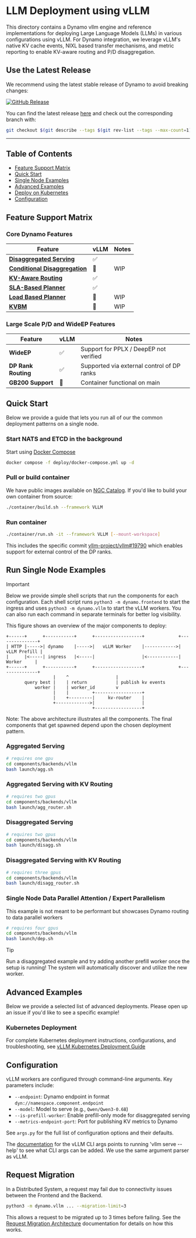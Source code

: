 <!--
SPDX-FileCopyrightText: Copyright (c) 2025 NVIDIA CORPORATION & AFFILIATES. All rights reserved.
SPDX-License-Identifier: Apache-2.0
-->

# LLM Deployment using vLLM

This directory contains a Dynamo vllm engine and reference implementations for deploying Large Language Models (LLMs) in various configurations using vLLM. For Dynamo integration, we leverage vLLM's native KV cache events, NIXL based transfer mechanisms, and metric reporting to enable KV-aware routing and P/D disaggregation.

## Use the Latest Release

We recommend using the latest stable release of Dynamo to avoid breaking changes:

[![GitHub Release](https://img.shields.io/github/v/release/ai-dynamo/dynamo)](https://github.com/ai-dynamo/dynamo/releases/latest)

You can find the latest release [here](https://github.com/ai-dynamo/dynamo/releases/latest) and check out the corresponding branch with:

```bash
git checkout $(git describe --tags $(git rev-list --tags --max-count=1))
```

---

## Table of Contents
- [Feature Support Matrix](#feature-support-matrix)
- [Quick Start](#quick-start)
- [Single Node Examples](#run-single-node-examples)
- [Advanced Examples](#advanced-examples)
- [Deploy on Kubernetes](#kubernetes-deployment)
- [Configuration](#configuration)

## Feature Support Matrix

### Core Dynamo Features

| Feature | vLLM | Notes |
|---------|------|-------|
| [**Disaggregated Serving**](../../../docs/architecture/disagg_serving.md) | ✅ |  |
| [**Conditional Disaggregation**](../../../docs/architecture/disagg_serving.md#conditional-disaggregation) | 🚧 | WIP |
| [**KV-Aware Routing**](../../../docs/architecture/kv_cache_routing.md) | ✅ |  |
| [**SLA-Based Planner**](../../../docs/architecture/sla_planner.md) | ✅ |  |
| [**Load Based Planner**](../../../docs/architecture/load_planner.md) | 🚧 | WIP |
| [**KVBM**](../../../docs/architecture/kvbm_architecture.md) | 🚧 | WIP |

### Large Scale P/D and WideEP Features

| Feature            | vLLM | Notes                                                                 |
|--------------------|------|-----------------------------------------------------------------------|
| **WideEP**         | ✅   | Support for PPLX / DeepEP not verified                                           |
| **DP Rank Routing**| ✅   | Supported via external control of DP ranks |
| **GB200 Support**  | 🚧   | Container functional on main |

## Quick Start

Below we provide a guide that lets you run all of our the common deployment patterns on a single node.

### Start NATS and ETCD in the background

Start using [Docker Compose](../../../deploy/docker-compose.yml)

```bash
docker compose -f deploy/docker-compose.yml up -d
```

### Pull or build container

We have public images available on [NGC Catalog](https://catalog.ngc.nvidia.com/orgs/nvidia/teams/ai-dynamo/collections/ai-dynamo/artifacts). If you'd like to build your own container from source:

```bash
./container/build.sh --framework VLLM
```

### Run container

```bash
./container/run.sh -it --framework VLLM [--mount-workspace]
```

This includes the specific commit [vllm-project/vllm#19790](https://github.com/vllm-project/vllm/pull/19790) which enables support for external control of the DP ranks.

## Run Single Node Examples

> [!IMPORTANT]
> Below we provide simple shell scripts that run the components for each configuration. Each shell script runs `python3 -m dynamo.frontend` to start the ingress and uses `python3 -m dynamo.vllm` to start the vLLM workers. You can also run each command in separate terminals for better log visibility.

This figure shows an overview of the major components to deploy:

```
+------+      +-----------+      +------------------+             +---------------+
| HTTP |----->| dynamo    |----->|   vLLM Worker    |------------>|  vLLM Prefill |
|      |<-----| ingress   |<-----|                  |<------------|    Worker     |
+------+      +-----------+      +------------------+             +---------------+
                  |    ^                  |
       query best |    | return           | publish kv events
           worker |    | worker_id        v
                  |    |         +------------------+
                  |    +---------|     kv-router    |
                  +------------->|                  |
                                 +------------------+
```

Note: The above architecture illustrates all the components. The final components that get spawned depend upon the chosen deployment pattern.

### Aggregated Serving

```bash
# requires one gpu
cd components/backends/vllm
bash launch/agg.sh
```

### Aggregated Serving with KV Routing

```bash
# requires two gpus
cd components/backends/vllm
bash launch/agg_router.sh
```

### Disaggregated Serving

```bash
# requires two gpus
cd components/backends/vllm
bash launch/disagg.sh
```

### Disaggregated Serving with KV Routing

```bash
# requires three gpus
cd components/backends/vllm
bash launch/disagg_router.sh
```

### Single Node Data Parallel Attention / Expert Parallelism

This example is not meant to be performant but showcases Dynamo routing to data parallel workers

```bash
# requires four gpus
cd components/backends/vllm
bash launch/dep.sh
```

> [!TIP]
> Run a disaggregated example and try adding another prefill worker once the setup is running! The system will automatically discover and utilize the new worker.

## Advanced Examples

Below we provide a selected list of advanced deployments. Please open up an issue if you'd like to see a specific example!

### Kubernetes Deployment

For complete Kubernetes deployment instructions, configurations, and troubleshooting, see [vLLM Kubernetes Deployment Guide](deploy/README.md)

## Configuration

vLLM workers are configured through command-line arguments. Key parameters include:

- `--endpoint`: Dynamo endpoint in format `dyn://namespace.component.endpoint`
- `--model`: Model to serve (e.g., `Qwen/Qwen3-0.6B`)
- `--is-prefill-worker`: Enable prefill-only mode for disaggregated serving
- `--metrics-endpoint-port`: Port for publishing KV metrics to Dynamo

See `args.py` for the full list of configuration options and their defaults.

The [documentation](https://docs.vllm.ai/en/v0.9.2/configuration/serve_args.html?h=serve+arg) for the vLLM CLI args points to running 'vllm serve --help' to see what CLI args can be added. We use the same argument parser as vLLM.

## Request Migration

In a Distributed System, a request may fail due to connectivity issues between the Frontend and the Backend.

```bash
python3 -m dynamo.vllm ... --migration-limit=3
```

This allows a request to be migrated up to 3 times before failing. See the [Request Migration Architecture](../../../docs/architecture/request_migration.md) documentation for details on how this works.
